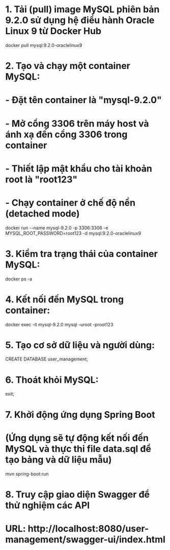 # 1. Tải (pull) image MySQL phiên bản 9.2.0 sử dụng hệ điều hành Oracle Linux 9 từ Docker Hub
docker pull mysql:9.2.0-oraclelinux9

# 2. Tạo và chạy một container MySQL:
#    - Đặt tên container là "mysql-9.2.0"
#    - Mở cổng 3306 trên máy host và ánh xạ đến cổng 3306 trong container
#    - Thiết lập mật khẩu cho tài khoản root là "root123"
#    - Chạy container ở chế độ nền (detached mode)
docker run --name mysql-9.2.0 -p 3306:3306 -e MYSQL_ROOT_PASSWORD=root123 -d mysql:9.2.0-oraclelinux9

# 3. Kiểm tra trạng thái của container MySQL:
docker ps -a

# 4. Kết nối đến MySQL trong container:
docker exec -it mysql-9.2.0 mysql -uroot -proot123

# 5. Tạo cơ sở dữ liệu và người dùng:
CREATE DATABASE user_management;

# 6. Thoát khỏi MySQL:
exit;

# 7. Khởi động ứng dụng Spring Boot
#    (Ứng dụng sẽ tự động kết nối đến MySQL và thực thi file data.sql để tạo bảng và dữ liệu mẫu)
mvn spring-boot:run

# 8. Truy cập giao diện Swagger để thử nghiệm các API
#    URL: http://localhost:8080/user-management/swagger-ui/index.html

